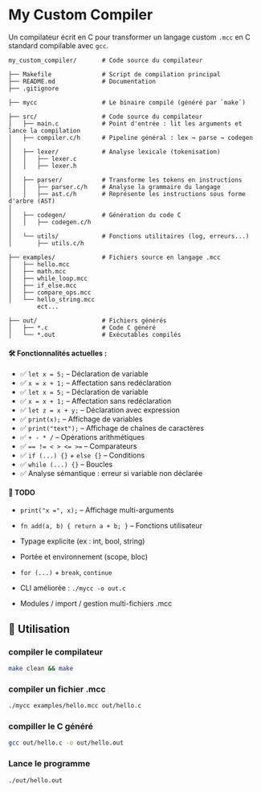 #  My Custom Compiler

Un compilateur écrit en C pour transformer un langage custom `.mcc` en C standard compilable avec `gcc`.

```
my_custom_compiler/       # Code source du compilateur

├── Makefile              # Script de compilation principal
├── README.md             # Documentation
├── .gitignore           

├── mycc                  # Le binaire compilé (généré par `make`)

├── src/                  # Code source du compilateur
│   ├── main.c            # Point d'entrée : lit les arguments et lance la compilation
│   ├── compiler.c/h      # Pipeline général : lex → parse → codegen
│
│   ├── lexer/            # Analyse lexicale (tokenisation)
│   │   ├── lexer.c
│   │   ├── lexer.h
│
│   ├── parser/           # Transforme les tokens en instructions
│   │   ├── parser.c/h    # Analyse la grammaire du langage
│   │   ├── ast.c/h       # Représente les instructions sous forme d'arbre (AST)
│
│   ├── codegen/          # Génération du code C
│   │   ├── codegen.c/h
│
│   └── utils/            # Fonctions utilitaires (log, erreurs...)
│       ├── utils.c/h

├── examples/             # Fichiers source en langage .mcc
│   ├── hello.mcc
│   ├── math.mcc
│   ├── while_loop.mcc
│   ├── if_else.mcc
│   ├── compare_ops.mcc
│   └── hello_string.mcc
        ect...

├── out/                  # Fichiers générés
│   ├── *.c               # Code C généré
│   └── *.out             # Exécutables compilés
```

#### 🛠️ Fonctionnalités actuelles :

- ✅ ```let x = 5;``` – Déclaration de variable
- ✅ ```x = x + 1;``` – Affectation sans redéclaration
- ✅ `let x = 5;` – Déclaration de variable
- ✅ `x = x + 1;` – Affectation sans redéclaration
- ✅ `let z = x + y;` – Déclaration avec expression
- ✅ `print(x);` – Affichage de variables
- ✅ `print("text");` – Affichage de chaînes de caractères
- ✅ `+ - * /` – Opérations arithmétiques
- ✅ `== != < > <= >=` – Comparateurs
- ✅ `if (...) {}` + `else {}` – Conditions
- ✅ `while (...) {}` – Boucles
- ✅ Analyse sémantique : erreur si variable non déclarée


#### 🚧 TODO
-  ```print("x =", x);``` – Affichage multi-arguments

-  ```fn add(a, b) { return a + b; }``` – Fonctions utilisateur

- Typage explicite (ex : int, bool, string)

- Portée et environnement (scope, bloc)

- ```for (...)``` + ```break```, ```continue```

- CLI améliorée : ```./mycc -o out.c```

- Modules / import / gestion multi-fichiers .mcc


## 🚀 Utilisation

### compiler le compilateur
```bash
make clean && make
```

### compiler un fichier .mcc
```bash
./mycc examples/hello.mcc out/hello.c
```

### compiller  le C généré  
```bash
gcc out/hello.c -o out/hello.out
```

### Lance le programme
```bash
./out/hello.out
```
